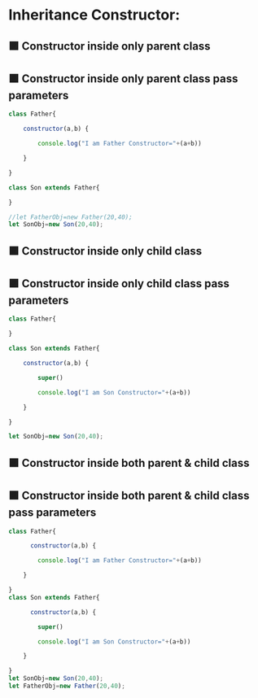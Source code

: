 # Inheritance Constructor:
## 🟪 Constructor inside only parent class

## 🟪 Constructor inside only parent class pass parameters

```js
class Father{

    constructor(a,b) {

        console.log("I am Father Constructor="+(a+b))

    }

}

class Son extends Father{

}

//let FatherObj=new Father(20,40);
let SonObj=new Son(20,40);

```


## 🟪 Constructor inside only child class

## 🟪 Constructor inside only child class pass parameters

```js
class Father{

}

class Son extends Father{

    constructor(a,b) {

        super()

        console.log("I am Son Constructor="+(a+b))

    }

}

let SonObj=new Son(20,40);
```


## 🟪 Constructor inside both parent & child class

## 🟪 Constructor inside both parent & child class pass parameters


```js
class Father{

      constructor(a,b) {

        console.log("I am Father Constructor="+(a+b))

    }

}
class Son extends Father{

      constructor(a,b) {

        super()

        console.log("I am Son Constructor="+(a+b))

    }

}
let SonObj=new Son(20,40);
let FatherObj=new Father(20,40);

```
